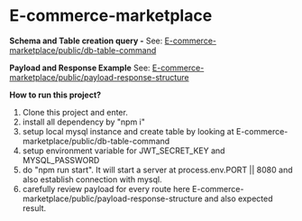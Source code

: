 # E-commerce-marketplace

**Schema and Table creation query -**
See: [E-commerce-marketplace/public/db-table-command](https://github.com/geekyskr/E-commerce-marketplace/blob/main/public/db-table-command)

**Payload and Response Example**
See: [E-commerce-marketplace/public/payload-response-structure](https://github.com/geekyskr/E-commerce-marketplace/blob/main/public/payload-response-structure)

**How to run this project?**
1. Clone this project and enter.
2. install all dependency by "npm i"
3. setup local mysql instance and create table by looking at E-commerce-marketplace/public/db-table-command
4. setup environment variable for JWT_SECRET_KEY and MYSQL_PASSWORD
5. do "npm run start". It will start a server at process.env.PORT || 8080 and also establish connection with mysql.
6. carefully review payload for every route here E-commerce-marketplace/public/payload-response-structure and also
expected result.
